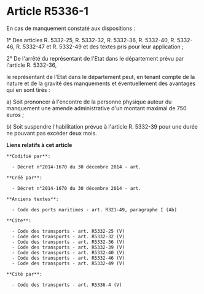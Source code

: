 # Article R5336-1

En cas de manquement constaté aux dispositions : 

1° Des articles R. 5332-25, R. 5332-32, R. 5332-36, R. 5332-40, R. 5332-46, R. 5332-47 et R. 5332-49 et des textes pris pour
leur application ; 

2° De l'arrêté du représentant de l'Etat dans le département prévu par l'article R. 5332-36, 

le représentant de l'Etat dans le département peut, en tenant compte de la nature et de la gravité des manquements et
éventuellement des avantages qui en sont tirés : 

a) Soit prononcer à l'encontre de la personne physique auteur du manquement une amende administrative d'un montant maximal de
750 euros ; 

b) Soit suspendre l'habilitation prévue à l'article R. 5332-39 pour une durée ne pouvant pas excéder deux mois.

**Liens relatifs à cet article**

	**Codifié par**:

	  - Décret n°2014-1670 du 30 décembre 2014 - art.

	**Créé par**:

	  - Décret n°2014-1670 du 30 décembre 2014 - art.

	**Anciens textes**:

	  - Code des ports maritimes - art. R321-49, paragraphe I (Ab)

	**Cite**:

	  - Code des transports - art. R5332-25 (V)
	  - Code des transports - art. R5332-32 (V)
	  - Code des transports - art. R5332-36 (V)
	  - Code des transports - art. R5332-39 (V)
	  - Code des transports - art. R5332-40 (V)
	  - Code des transports - art. R5332-46 (V)
	  - Code des transports - art. R5332-49 (V)

	**Cité par**:

	  - Code des transports - art. R5336-4 (V)
